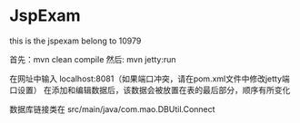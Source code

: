 # JspExam
this is the jspexam belong to 10979

首先：mvn clean compile
然后: mvn jetty:run

在网址中输入 localhost:8081（如果端口冲突，请在pom.xml文件中修改jetty端口设置）
在添加和编辑数据后，该数据会被放置在表的最后部分，顺序有所变化

数据库链接类在 src/main/java/com.mao.DBUtil.Connect




